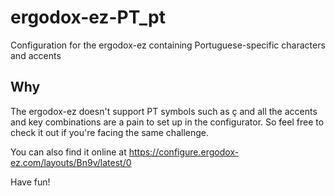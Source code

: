 # ergodox-ez-PT_pt

Configuration for the ergodox-ez containing Portuguese-specific characters and accents

## Why

The ergodox-ez doesn't support PT symbols such as ç and all the accents and key combinations are a pain to set up in the configurator. So feel free to check it out if you're facing the same challenge.

You can also find it online at https://configure.ergodox-ez.com/layouts/Bn9v/latest/0

Have fun!
